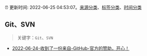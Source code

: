 :alarm_clock: 更新时间: 2022-06-25 04:53:07。[来源分类](../README.md)、[标签分类](../TAGS.md)、[时间分类](../TIMELINE.md)

## Git、SVN


> 关键字：`Git`、`SVN`



- [2022-06-24-收到了一份来自-GitHub-官方的赞助，开心！](https://www.v2ex.com/t/862060) 